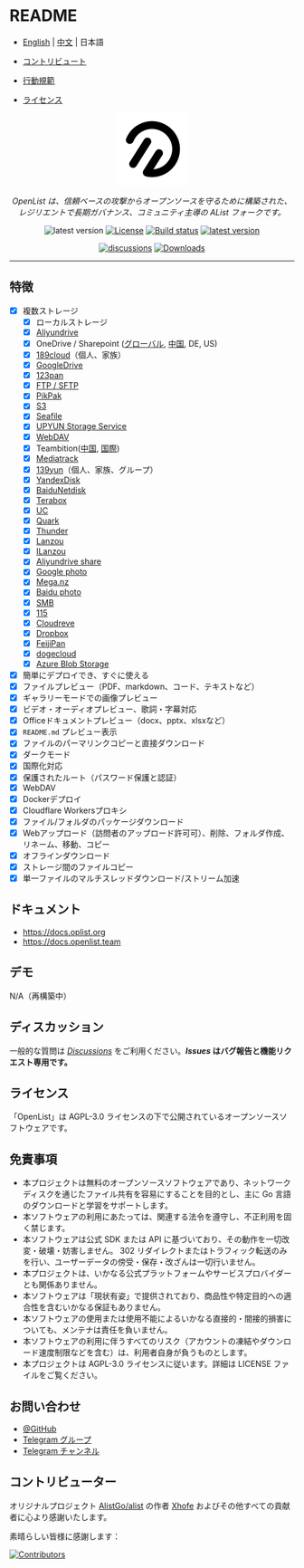 # README

- [English](./README.md) | [中文](./README_cn.md) | 日本語

- [コントリビュート](./CONTRIBUTING.md)
- [行動規範](./CODE_OF_CONDUCT.md)
- [ライセンス](./LICENSE)

<div align="center">
  <img style="width: 128px; height: 128px;" src="https://raw.githubusercontent.com/OpenListTeam/Logo/main/logo.svg" alt="logo" />

  <p><em>OpenList は、信頼ベースの攻撃からオープンソースを守るために構築された、レジリエントで長期ガバナンス、コミュニティ主導の AList フォークです。</em></p>

  <img src="https://goreportcard.com/badge/github.com/OpenListTeam/OpenList/v3" alt="latest version" />
  <a href="https://github.com/OpenListTeam/OpenList/blob/main/LICENSE"><img src="https://img.shields.io/github/license/OpenListTeam/OpenList" alt="License" /></a>
  <a href="https://github.com/OpenListTeam/OpenList/actions?query=workflow%3ABuild"><img src="https://img.shields.io/github/actions/workflow/status/OpenListTeam/OpenList/build.yml?branch=main" alt="Build status" /></a>
  <a href="https://github.com/OpenListTeam/OpenList/releases"><img src="https://img.shields.io/github/release/OpenListTeam/OpenList" alt="latest version" /></a>

  <a href="https://github.com/OpenListTeam/OpenList/discussions"><img src="https://img.shields.io/github/discussions/OpenListTeam/OpenList?color=%23ED8936" alt="discussions" /></a>
  <a href="https://github.com/OpenListTeam/OpenList/releases"><img src="https://img.shields.io/github/downloads/OpenListTeam/OpenList/total?color=%239F7AEA&logo=github" alt="Downloads" /></a>
</div>

---

## 特徴

- [x] 複数ストレージ
  - [x] ローカルストレージ
  - [x] [Aliyundrive](https://www.alipan.com)
  - [x] OneDrive / Sharepoint ([グローバル](https://www.microsoft.com/en-us/microsoft-365/onedrive/online-cloud-storage), [中国](https://portal.partner.microsoftonline.cn), DE, US)
  - [x] [189cloud](https://cloud.189.cn)（個人、家族）
  - [x] [GoogleDrive](https://drive.google.com)
  - [x] [123pan](https://www.123pan.com)
  - [x] [FTP / SFTP](https://en.wikipedia.org/wiki/File_Transfer_Protocol)
  - [x] [PikPak](https://www.mypikpak.com)
  - [x] [S3](https://aws.amazon.com/s3)
  - [x] [Seafile](https://seafile.com)
  - [x] [UPYUN Storage Service](https://www.upyun.com/products/file-storage)
  - [x] [WebDAV](https://en.wikipedia.org/wiki/WebDAV)
  - [x] Teambition([中国](https://www.teambition.com), [国際](https://us.teambition.com))
  - [x] [Mediatrack](https://www.mediatrack.cn)
  - [x] [139yun](https://yun.139.com)（個人、家族、グループ）
  - [x] [YandexDisk](https://disk.yandex.com)
  - [x] [BaiduNetdisk](http://pan.baidu.com)
  - [x] [Terabox](https://www.terabox.com/main)
  - [x] [UC](https://drive.uc.cn)
  - [x] [Quark](https://pan.quark.cn)
  - [x] [Thunder](https://pan.xunlei.com)
  - [x] [Lanzou](https://www.lanzou.com)
  - [x] [ILanzou](https://www.ilanzou.com)
  - [x] [Aliyundrive share](https://www.alipan.com)
  - [x] [Google photo](https://photos.google.com)
  - [x] [Mega.nz](https://mega.nz)
  - [x] [Baidu photo](https://photo.baidu.com)
  - [x] [SMB](https://en.wikipedia.org/wiki/Server_Message_Block)
  - [x] [115](https://115.com)
  - [x] [Cloudreve](https://cloudreve.org)
  - [x] [Dropbox](https://www.dropbox.com)
  - [x] [FeijiPan](https://www.feijipan.com)
  - [x] [dogecloud](https://www.dogecloud.com/product/oss)
  - [x] [Azure Blob Storage](https://azure.microsoft.com/products/storage/blobs)
- [x] 簡単にデプロイでき、すぐに使える
- [x] ファイルプレビュー（PDF、markdown、コード、テキストなど）
- [x] ギャラリーモードでの画像プレビュー
- [x] ビデオ・オーディオプレビュー、歌詞・字幕対応
- [x] Officeドキュメントプレビュー（docx、pptx、xlsxなど）
- [x] `README.md` プレビュー表示
- [x] ファイルのパーマリンクコピーと直接ダウンロード
- [x] ダークモード
- [x] 国際化対応
- [x] 保護されたルート（パスワード保護と認証）
- [x] WebDAV
- [x] Dockerデプロイ
- [x] Cloudflare Workersプロキシ
- [x] ファイル/フォルダのパッケージダウンロード
- [x] Webアップロード（訪問者のアップロード許可可）、削除、フォルダ作成、リネーム、移動、コピー
- [x] オフラインダウンロード
- [x] ストレージ間のファイルコピー
- [x] 単一ファイルのマルチスレッドダウンロード/ストリーム加速

## ドキュメント

- <https://docs.oplist.org>
- <https://docs.openlist.team>

## デモ

N/A（再構築中）

## ディスカッション

一般的な質問は [*Discussions*](https://github.com/OpenListTeam/OpenList/discussions) をご利用ください。***Issues* はバグ報告と機能リクエスト専用です。**

## ライセンス

「OpenList」は AGPL-3.0 ライセンスの下で公開されているオープンソースソフトウェアです。

## 免責事項

- 本プロジェクトは無料のオープンソースソフトウェアであり、ネットワークディスクを通じたファイル共有を容易にすることを目的とし、主に Go 言語のダウンロードと学習をサポートします。
- 本ソフトウェアの利用にあたっては、関連する法令を遵守し、不正利用を固く禁じます。
- 本ソフトウェアは公式 SDK または API に基づいており、その動作を一切改変・破壊・妨害しません。
 302 リダイレクトまたはトラフィック転送のみを行い、ユーザーデータの傍受・保存・改ざんは一切行いません。
- 本プロジェクトは、いかなる公式プラットフォームやサービスプロバイダーとも関係ありません。
- 本ソフトウェアは「現状有姿」で提供されており、商品性や特定目的への適合性を含むいかなる保証もありません。
- 本ソフトウェアの使用または使用不能によるいかなる直接的・間接的損害についても、メンテナは責任を負いません。
- 本ソフトウェアの利用に伴うすべてのリスク（アカウントの凍結やダウンロード速度制限などを含む）は、利用者自身が負うものとします。
- 本プロジェクトは AGPL-3.0 ライセンスに従います。詳細は LICENSE ファイルをご覧ください。

## お問い合わせ

- [@GitHub](https://github.com/OpenListTeam)
- [Telegram グループ](https://t.me/OpenListTeam)
- [Telegram チャンネル](https://t.me/OpenListOfficial)

## コントリビューター

オリジナルプロジェクト [AlistGo/alist](https://github.com/AlistGo/alist) の作者 [Xhofe](https://github.com/Xhofe) およびその他すべての貢献者に心より感謝いたします。

素晴らしい皆様に感謝します：

[![Contributors](https://contrib.rocks/image?repo=OpenListTeam/OpenList)](https://github.com/OpenListTeam/OpenList/graphs/contributors)
